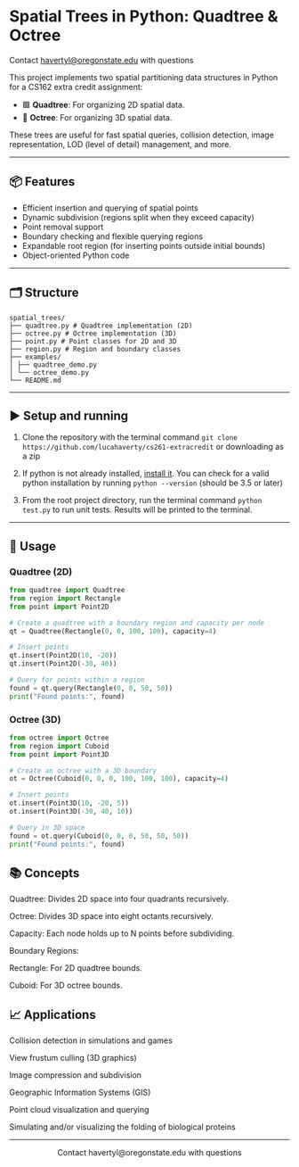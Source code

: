 # Spatial Trees in Python: Quadtree & Octree

Contact havertyl@oregonstate.edu with questions

This project implements two spatial partitioning data structures in Python for a CS162 extra credit assignment:

- 🟩 **Quadtree**: For organizing 2D spatial data.
- 🧊 **Octree**: For organizing 3D spatial data.

These trees are useful for fast spatial queries, collision detection, image representation, LOD (level of detail) management, and more.

---

## 📦 Features

- Efficient insertion and querying of spatial points
- Dynamic subdivision (regions split when they exceed capacity)
- Point removal support
- Boundary checking and flexible querying regions
- Expandable root region (for inserting points outside initial bounds)
- Object-oriented Python code

---

## 🗂️ Structure

```
spatial_trees/
├── quadtree.py # Quadtree implementation (2D)
├── octree.py # Octree implementation (3D)
├── point.py # Point classes for 2D and 3D
├── region.py # Region and boundary classes
├── examples/
│ ├── quadtree_demo.py
│ └── octree_demo.py
└── README.md
```

---

## ▶️ Setup and running

1. Clone the repository with the terminal command `git clone https://github.com/lucahaverty/cs261-extracredit` or downloading as a zip

2. If python is not already installed, [install it](https://www.python.org/downloads/). You can check for a valid python installation by running `python --version` (should be 3.5 or later)

3. From the root project directory, run the terminal command `python test.py` to run unit tests. Results will be printed to the terminal.

---

## 🔧 Usage

### Quadtree (2D)

```python
from quadtree import Quadtree
from region import Rectangle
from point import Point2D

# Create a quadtree with a boundary region and capacity per node
qt = Quadtree(Rectangle(0, 0, 100, 100), capacity=4)

# Insert points
qt.insert(Point2D(10, -20))
qt.insert(Point2D(-30, 40))

# Query for points within a region
found = qt.query(Rectangle(0, 0, 50, 50))
print("Found points:", found)
```

### Octree (3D)
```python
from octree import Octree
from region import Cuboid
from point import Point3D

# Create an octree with a 3D boundary
ot = Octree(Cuboid(0, 0, 0, 100, 100, 100), capacity=4)

# Insert points
ot.insert(Point3D(10, -20, 5))
ot.insert(Point3D(-30, 40, 10))

# Query in 3D space
found = ot.query(Cuboid(0, 0, 0, 50, 50, 50))
print("Found points:", found)
```

## 📚 Concepts

Quadtree: Divides 2D space into four quadrants recursively.

Octree: Divides 3D space into eight octants recursively.

Capacity: Each node holds up to N points before subdividing.

Boundary Regions:

Rectangle: For 2D quadtree bounds.

Cuboid: For 3D octree bounds.

## 📈 Applications

Collision detection in simulations and games

View frustum culling (3D graphics)

Image compression and subdivision

Geographic Information Systems (GIS)

Point cloud visualization and querying

Simulating and/or visualizing the folding of biological proteins

---

<div align="center">Contact havertyl@oregonstate.edu with questions</div>